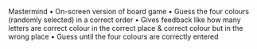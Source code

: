 Mastermind
• On-screen version of board game
• Guess the four colours (randomly selected) in a correct order
• Gives feedback like how many letters are correct colour in the correct place & correct colour but in the wrong place
• Guess until the four colours are correctly entered

